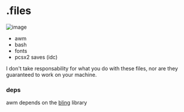 # .files
![image](https://github.com/tsukki9696/dotfiles/assets/127806743/5a1ac14e-c78f-4ca7-a2ae-ca54a71240b1)

- awm
- bash
- fonts
- pcsx2 saves (idc)

I don't take responsability for what you do with these files, nor are they guaranteed to work on your machine.

### deps
awm depends on the [bling](https://blingcorp.github.io/bling/#/) library
